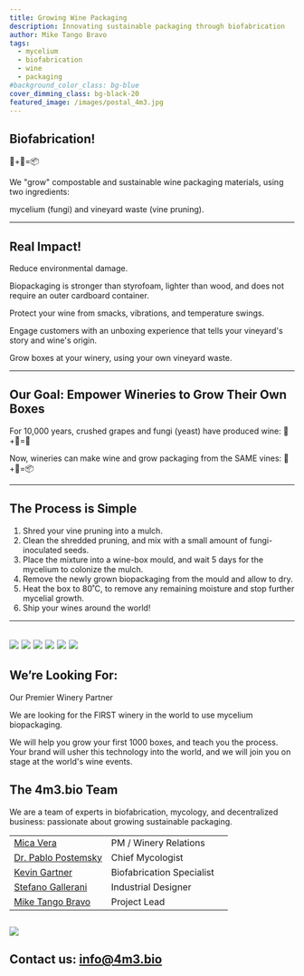```yaml
---
title: Growing Wine Packaging
description: Innovating sustainable packaging through biofabrication
author: Mike Tango Bravo
tags:
  - mycelium
  - biofabrication
  - wine
  - packaging
#background_color_class: bg-blue
cover_dimming_class: bg-black-20
featured_image: /images/postal_4m3.jpg
---
```


## Biofabrication! 
🍄+🍇=📦

We "grow" compostable and sustainable wine packaging materials, using two ingredients: 

mycelium (fungi) and 
vineyard waste (vine pruning).

---

## Real Impact!

Reduce environmental damage.

Biopackaging is stronger than styrofoam, lighter than wood, and does not require an outer cardboard container. 

Protect your wine from smacks, vibrations, and temperature swings.

Engage customers with an unboxing experience that tells your vineyard's story and wine's origin. 

Grow boxes at your winery, using your own vineyard waste.

---

## Our Goal: Empower Wineries to Grow Their Own Boxes

For 10,000 years, crushed grapes and fungi (yeast) have produced wine: 🍄+🍇=🍷

Now, wineries can make wine and grow packaging from the SAME vines: 🍄+🍇=📦

---

## The Process is Simple

1. Shred your vine pruning into a mulch.
2. Clean the shredded pruning, and mix with a small amount of fungi-inoculated seeds.
3. Place the mixture into a wine-box mould, and wait 5 days for the mycelium to colonize the mulch. 
4. Remove the newly grown biopackaging from the mould and allow to dry.
5. Heat the box to 80˚C, to remove any remaining moisture and stop further mycelial growth.
6. Ship your wines around the world!

---
![](/images/bluesky.jpg)
![](/images/2box_lid.jpg)
![](/images/sixbottle.jpg)
![](/images/empty_shadow.jpg)
![](/images/oblique_box.jpg)
![](/images/thinker.jpg)
---
## We’re Looking For:

Our Premier Winery Partner

We are looking for the FIRST winery in the world to use mycelium biopackaging. 

We will help you grow your first 1000 boxes, and teach you the process. Your brand will usher this technology into the world, and we will join you on stage at the world's wine events.
## The 4m3.bio Team

We are a team of experts in biofabrication, mycology, and decentralized business: passionate about growing sustainable packaging.

|                                                                                |                           |     |
| ------------------------------------------------------------------------------ | ------------------------- | --- |
| [Mica Vera](https://www.linkedin.com/in/mica-vera-fernández-0b136a1/)          | PM / Winery Relations     |     |
| [Dr. Pablo Postemsky](https://www.linkedin.com/in/pablo-d-postemsky-70009896/) | Chief Mycologist          |     |
| [Kevin Gartner](https://youtu.be/dQw4w9WgXcQ?si=-2hPaneFe2LBzwxd)              | Biofabrication Specialist |     |
| [Stefano Gallerani ](https://www.linkedin.com/in/stefano-gallerani-8836001a0/) | Industrial Designer       |     |
| [Mike Tango Bravo](https://www.linkedin.com/in/barrowmike/)                    | Project Lead              |     |
![](/images/two_squares.jpg)
---

## Contact us: info@4m3.bio